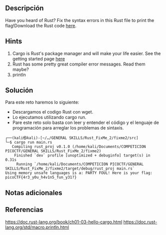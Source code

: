 ## **Descripción**
Have you heard of Rust? Fix the syntax errors in this Rust file to print the flag!Download the Rust code [here](https://challenge-files.picoctf.net/c_verbal_sleep/3f0e13f541928f420d9c8c96b06d4dbf7b2fa18b15adbd457108e8c80a1f5883/fixme1.tar.gz).
## Hints
1. Cargo is Rust's package manager and will make your life easier. See the getting started page [here](https://doc.rust-lang.org/book/ch01-03-hello-cargo.html)
2. Rust has some pretty great compiler error messages. Read them maybe?
3. printIn
## **Solución** 
Para este reto haremos lo siguiente:
- Descargamos el codigo Rust con wget.
- Lo ejecutamos utilizando cargo run.
- Pare este reto solo basta con leer y entender el código y el lenguaje de programación para arreglar los problemas de sintaxis.
```
┌──(kali㉿kali)-[~/…/GENERAL SKILLS/Rust_FixMe_2/fixme2/src]
└─$ cargo run main.rs
   Compiling rust_proj v0.1.0 (/home/kali/Documents/COMPETICION PICOCTF/GENERAL SKILLS/Rust_FixMe_2/fixme2)
    Finished `dev` profile [unoptimized + debuginfo] target(s) in 0.31s
     Running `/home/kali/Documents/COMPETICION PICOCTF/GENERAL SKILLS/Rust_FixMe_2/fixme2/target/debug/rust_proj main.rs`
Using memory unsafe languages is a: PARTY FOUL! Here is your flag: picoCTF{4r3_y0u_h4v1n5_fun_y31?}

```

## **Notas adicionales**

## **Referencias**
https://doc.rust-lang.org/book/ch01-03-hello-cargo.html
https://doc.rust-lang.org/std/macro.println.html
	